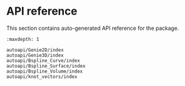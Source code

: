 # API reference 
This section contains auto-generated API reference for the package.

```{toctree}
:maxdepth: 1

autoapi/Genie2D/index
autoapi/Genie3D/index
autoapi/Bspline_Curve/index
autoapi/Bspline_Surface/index
autoapi/Bspline_Volume/index
autoapi/knot_vectors/index
```
<!-- autoapi/midpoint_normal_approx/index -->
<!-- autoapi/vertex_normal_approx/index -->
<!-- autoapi/Genie2DCSDLModel/index -->
<!-- autoapi/Genie3DCSDLModel/index -->
<!-- autoapi/explicit_lsf/index -->